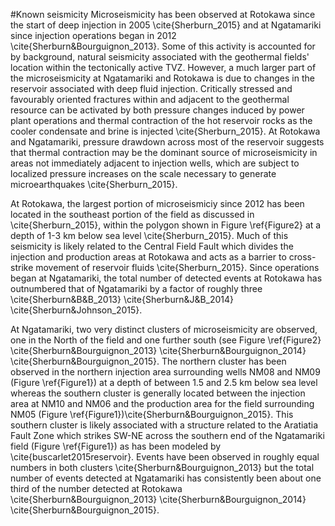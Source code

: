 #Known seismicity
Microseismicity has been observed at Rotokawa since the start of deep injection in 2005 \cite{Sherburn_2015} and at Ngatamariki since injection operations began in 2012 \cite{Sherburn&Bourguignon_2013}. Some of this activity is accounted for by background, natural seismicity associated with the geothermal fields' location within the tectonically active TVZ. However, a much larger part of the microseismicity at Ngatamariki and Rotokawa is due to changes in the reservoir associated with deep fluid injection. Critically stressed and favourably oriented fractures within and adjacent to the geothermal resource can be activated by both pressure changes induced by power plant operations and thermal contraction of the hot reservoir rocks as the cooler condensate and brine is injected \cite{Sherburn_2015}. At Rotokawa and Ngatamariki, pressure drawdown across most of the reservoir suggests that thermal contraction may be the dominant source of microseismicity in areas not immediately adjacent to injection wells, which are subject to localized pressure increases on the scale necessary to generate microearthquakes \cite{Sherburn_2015}.

At Rotokawa, the largest portion of microseismiciy since 2012 has been located in the southeast portion of the field as discussed in \cite{Sherburn_2015}, within the polygon shown in Figure \ref{Figure2} at a depth of 1-3 km below sea level \cite{Sherburn_2015}. Much of this seismicity is likely related to the Central Field Fault which divides the injection and production areas at Rotokawa and acts as a barrier to cross-strike movement of reservoir fluids \cite{Sherburn_2015}. Since operations began at Ngatamariki, the total number of detected events at Rotokawa has outnumbered that of Ngatamariki by a factor of roughly three \cite{Sherburn&B&B_2013} \cite{Sherburn&J&B_2014} \cite{Sherburn&Johnson_2015}.

At Ngatamariki, two very distinct clusters of microseismicity are observed, one in the North of the field and one further south (see Figure \ref{Figure2} \cite{Sherburn&Bourguignon_2013} \cite{Sherburn&Bourguignon_2014} \cite{Sherburn&Bourguignon_2015}. The northern cluster has been observed in the northern injection area surrounding wells NM08 and NM09 (Figure \ref{Figure1}) at a depth of between 1.5 and 2.5 km below sea level whereas the southern cluster is generally located between the injection area at NM10 and NM06 and the production area for the field surrounding NM05 (Figure \ref{Figure1})\cite{Sherburn&Bourguignon_2015}. This southern cluster is likely associated with a structure related to the Aratiatia Fault Zone which strikes SW-NE across the southern end of the Ngatamariki field (Figure \ref{Figure1}) as has been modeled by \cite{buscarlet2015reservoir}. Events have been observed in roughly equal numbers in both clusters \cite{Sherburn&Bourguignon_2013} but the total number of events detected at Ngatamariki has consistently been about one third of the number detected at Rotokawa \cite{Sherburn&Bourguignon_2013} \cite{Sherburn&Bourguignon_2014} \cite{Sherburn&Bourguignon_2015}.
